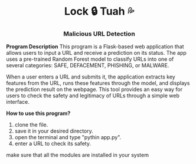 <h1 align="center">Lock 🔒 Tuah 💦</h1>
<h3 align="center">Malicious URL Detection</h3>

**Program Description**
This program is a Flask-based web application that allows users to input a URL and receive a prediction on its status. The app uses a pre-trained Random Forest model to classify URLs into one of several categories: SAFE, DEFACEMENT, PHISHING, or MALWARE. 

When a user enters a URL and submits it, the application extracts key features from the URL, runs these features through the model, and displays the prediction result on the webpage. This tool provides an easy way for users to check the safety and legitimacy of URLs through a simple web interface.

**How to use this program?**
1. clone the file.
2. save it in your desired directory.
3. open the terminal and type "pythin app.py".
4. enter a URL to check its safety.

make sure that all the modules are installed in your system
